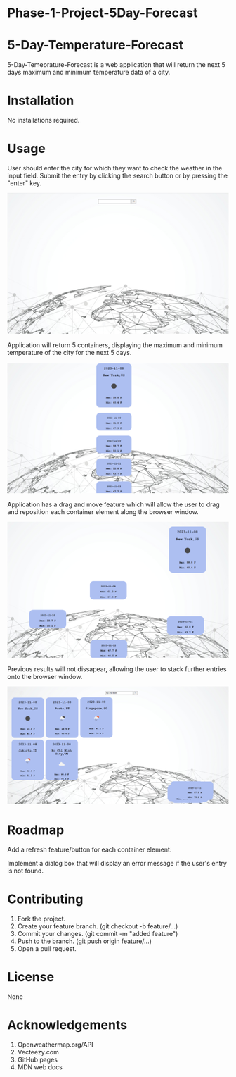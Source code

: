 # Phase-1-Project-5Day-Forecast

# 5-Day-Temperature-Forecast
 5-Day-Temeprature-Forecast is a web application that will return the next 5 days maximum and minimum temperature data of a city.


# Installation

No installations required.

# Usage

User should enter the city for which they want to check the weather in the input field.  Submit the entry by clicking the search button or by pressing the "enter" key.


![Alt text](image-1.png)

  
Application will return 5 containers, displaying the maximum and minimum temperature of the city for the next 5 days.


![Alt text](image-2.png)


Application has a drag and move feature which will allow the user to drag and reposition each container element along the browser window. 


![Alt text](image-3.png)


Previous results will not dissapear, allowing the user to stack further entries onto the browser window.


![Alt text](image-4.png)


# Roadmap

Add a refresh feature/button for each container element. 

Implement a dialog box that will display an error message if the user's entry is not found. 


# Contributing

1. Fork the project.
2. Create your feature branch. (git checkout -b feature/...)
3. Commit your changes. (git commit -m "added feature")
4. Push to the branch. (git push origin feature/...)
5. Open a pull request.

# License

None


# Acknowledgements

1. Openweathermap.org/API
2. Vecteezy.com
3. GitHub pages
4. MDN web docs


